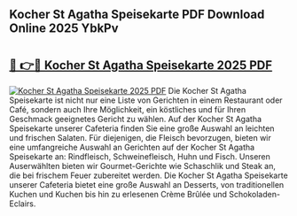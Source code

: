 ## Kocher St Agatha Speisekarte PDF Download Online 2025 YbkPv

# <h2><a href="http://gc7azf.nevu.top/?p=Kocher+St+Agatha+Speisekarte">🔗 👉🔴 Kocher St Agatha Speisekarte 2025 PDF</a></h2>

[![Kocher St Agatha Speisekarte 2025 PDF](https://i.imgur.com/dBaPXMq.png)](http://gc7azf.nevu.top/?p=Kocher+St+Agatha+Speisekarte)
Die Kocher St Agatha Speisekarte ist nicht nur eine Liste von Gerichten in einem Restaurant oder Café, sondern auch Ihre Möglichkeit, ein köstliches und für Ihren Geschmack geeignetes Gericht zu wählen. Auf der Kocher St Agatha Speisekarte unserer Cafeteria finden Sie eine große Auswahl an leichten und frischen Salaten. Für diejenigen, die Fleisch bevorzugen, bieten wir eine umfangreiche Auswahl an Gerichten auf der Kocher St Agatha Speisekarte an: Rindfleisch, Schweinefleisch, Huhn und Fisch. Unseren Auserwählten bieten wir Gourmet-Gerichte wie Schaschlik und Steak an, die bei frischem Feuer zubereitet werden. Die Kocher St Agatha Speisekarte unserer Cafeteria bietet eine große Auswahl an Desserts, von traditionellen Kuchen und Kuchen bis hin zu erlesenen Crème Brûlée und Schokoladen-Eclairs.
